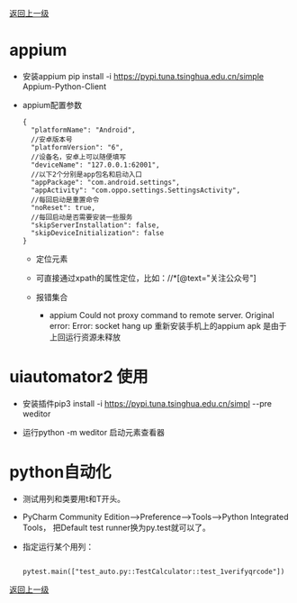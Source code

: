 [返回上一级](../../README.md)


# appium
* 安装appium
    pip install -i https://pypi.tuna.tsinghua.edu.cn/simple Appium-Python-Client
    
* appium配置参数
    ```
    {
      "platformName": "Android",
      //安卓版本号
      "platformVersion": "6",
      //设备名，安卓上可以随便填写
      "deviceName": "127.0.0.1:62001",
      //以下2个分别是app包名和启动入口
      "appPackage": "com.android.settings",
      "appActivity": "com.oppo.settings.SettingsActivity",
      //每回启动是重置命令
      "noReset": true,
      //每回启动是否需要安装一些服务
      "skipServerInstallation": false,
      "skipDeviceInitialization": false
    }
    ```
  
    * 定位元素
     * 可直接通过xpath的属性定位，比如：//*[@text="关注公众号"]

    * 报错集合  
        * appium  Could not proxy command to remote server. Original error: Error: socket hang up 重新安装手机上的appium apk 是由于上回运行资源未释放


# uiautomator2 使用

* 安装插件pip3 install -i https://pypi.tuna.tsinghua.edu.cn/simpl --pre weditor

* 运行python -m  weditor 启动元素查看器




# python自动化

* 测试用列和类要用t和T开头。

* PyCharm Community Edition-->Preference-->Tools-->Python Integrated Tools， 把Default test runner换为py.test就可以了。  

* 指定运行某个用列：
    ```
        pytest.main(["test_auto.py::TestCalculator::test_1verifyqrcode"])
    ```
     



[返回上一级](../../README.md)
